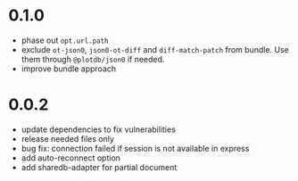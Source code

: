 # 0.1.0

 - phase out `opt.url.path`
 - exclude `ot-json0`, `json0-ot-diff` and `diff-match-patch` from bundle. Use them through `@plotdb/json0` if needed.
 - improve bundle approach

# 0.0.2

 - update dependencies to fix vulnerabilities
 - release needed files only
 - bug fix: connection failed if session is not available in express
 - add auto-reconnect option
 - add sharedb-adapter for partial document
